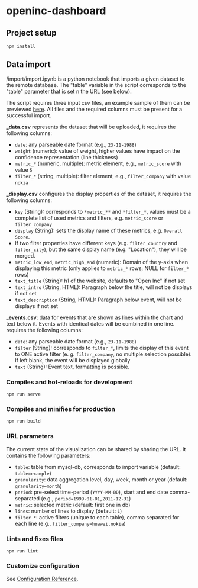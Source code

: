 # openinc-dashboard


## Project setup
```
npm install
```

## Data import
/import/import.ipynb is a python notebook that imports a given dataset to the remote database. The "table" variable in the script corresponds to the "table" parameter that is set n the URL (see below).

The script requires three input csv files, an example sample of them can be previewed [here](https://docs.google.com/spreadsheets/d/1QhjE27TJ-AiFbC4pea39ajy_l-iAAVDUKoBIDMpoMFE/edit#gid=317635195). All files and the required columns must be present for a successful import.

**_data.csv** represents the dataset that will be uploaded, it requires the following columns:
- ``date``: any parseable date format (e.g., ``23-11-1988``)
- ``weight`` (numeric): value of weight, higher values have impact on the confidence representation (line thickness)
- ``metric_*`` (numeric, multiple): metric element, e.g., ``metric_score`` with value ``5``
- ``filter_*`` (string, multiple): filter element, e.g., ``filter_company`` with value ``nokia``


**_display.csv** configures the display properties of the dataset, it requires the following columns:
- ``key`` (String):  corresponds to ``*metric_**`` and ``*filter_*``, values must be a complete list of used metrics and filters, e.g. ``metric_score`` or ``filter_company``
- ``display`` (String): sets the display name of these metrics, e.g. ``Overall Score``.
- If two filter properties have different keys (e.g. ``filter_country`` and ``filter_city``), but the same display name (e.g. "Location"), they will be merged.
- ``metric_low_end``, ``metric_high_end`` (numeric): Domain of the y-axis when displaying this metric (only applies to ``metric_*`` rows; NULL for ``filter_*`` rows)
- ``text_title`` (String): h1 of the website, defaults to "Open Inc" if not set
- ``text_intro`` (String, HTML): Paragraph below the title, will not be displays if not set
- ``text_description`` (String, HTML): Paragraph below event, will not be displays if not set

**_events.csv**: data for events that are shown as lines within the chart and text below it. Events with identical dates will be combined in one line.  requires the following columns:
- ``date``: any parseable date format (e.g., ``23-11-1988``)
- ``filter`` (String): corresponds to ``filter_*``, limits the display of this event to ONE active filter (e. g. ``filter_company``, no multiple selection possible). If left blank, the event will be displayed globally
- ``text`` (String): Event text, <html> formatting is possible.




### Compiles and hot-reloads for development
```
npm run serve
```

### Compiles and minifies for production
```
npm run build
```

### URL parameters
The current state of the visualization can be shared by sharing the URL. It contains the following parameters:
- ``table``: table from mysql-db, corresponds to import variable (default: ``table=example``)
- ``granularity``: data aggregation level, day, week, month or year (default: ``granularity=month``)
- ``period``: pre-select time-period (``YYYY-MM-DD``), start and end date comma-separated (e.g., ``period=1999-01-01,2011-12-31``)
- ``metric``: selected metric (default: first one in db)
- ``lines``: number of lines to display (default: ``1``)
- ``filter_*``: active filters (unique to each table), comma separated for each line (e.g., ``filter_company=huawei,nokia``)


### Lints and fixes files
```
npm run lint
```

### Customize configuration
See [Configuration Reference](https://cli.vuejs.org/config/).

